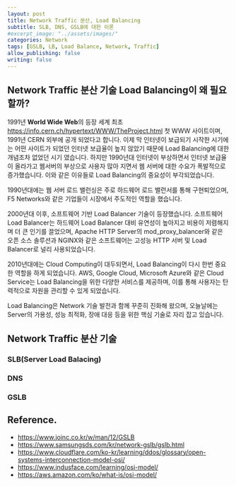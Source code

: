```yaml
---
layout: post
title: Network Traffic 분산, Load Balancing
subtitle: SLB, DNS, GSLB에 대한 이론
#excerpt_image: "../assets/images/"
categories: Network
tags: [GSLB, LB, Load Balance, Network, Traffic]
allow_publishing: false
writing: false
---
```

## Network Traffic 분산 기술 Load Balancing이 왜 필요할까?

1991년 **World Wide Web**의 등장 세계 최초 https://info.cern.ch/hypertext/WWW/TheProject.html 첫 WWW 사이트이며, 1991년 CERN 외부에 공개 되었다고 합니다. 이제 막 인터넷이 보급되기 시작한 시기에는 어떤 사이트가 되었던 인터넷 보급율이 높지 않았기 때문에 Load Balancing에 대한 개념조차 없었던 시기 였습니다. 하지만 1990년대 인터넷이 부상하면서 인터넷 보급율이 올라가고 웹서버의 부상으로 사용자 많아 지면서 웹 서버에 대한 수요가 폭발적으로 증가했습니다. 이와 같은 이유들로 Load Balancing의 중요성이 부각되었습니다.

1990년대에는 웹 서버 로드 밸런싱은 주로 하드웨어 로드 밸런서를 통해 구현퇴었으며, F5 Networks와 같은 기업들이 시장에서 주도적인 역할을 했습니다.

2000년대 이후, 소프트웨어 기반 Load Balancer 기술이 등장했습니다. 소프트웨어 Load Balancer는 하드웨어 Load Balancer 대비 유연성이 높아지고 비용이 저렴해지며 더 큰 인기를 끌었으며, Apache HTTP Server의 mod_proxy_balancer와 같은 오픈 소스 솔루션과 NGINX와 같은 소프트웨어는 고성능 HTTP 서버 및 Load Balancer로 널리 사용되었습니다.

2010년대에는 Cloud Computing이 대두되면서, Load Balancing이 다시 한번 중요한 역할을 하게 되었습니다. AWS, Google Cloud, Microsoft Azure와 같은 Cloud Service는 Load Balancing을 위한 다양한 서비스를 제공하며, 이를 통해 사용자는 탄력적으로 자원을 관리할 수 있게 되었습니다.

Load Balancing은 Network 기술 발전과 함께 꾸준히 진화해 왔으며, 오늘날에는 Server의 가용성, 성능 최적화, 장애 대응 등을 위한 핵심 기술로 자리 잡고 있습니다.

## Network Traffic 분산 기술

### SLB(Server Load Balacing)

### DNS

### GSLB


### 

## Reference.
- https://www.joinc.co.kr/w/man/12/GSLB
- https://www.samsungsds.com/kr/network-gslb/gslb.html
- https://www.cloudflare.com/ko-kr/learning/ddos/glossary/open-systems-interconnection-model-osi/
- https://www.indusface.com/learning/osi-model/
- https://aws.amazon.com/ko/what-is/osi-model/
